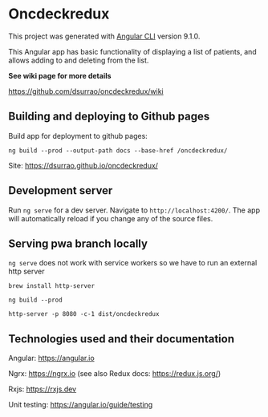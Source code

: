 # Oncdeckredux

This project was generated with [Angular CLI](https://github.com/angular/angular-cli) version 9.1.0.

This Angular app has basic functionality of displaying a list of patients, and allows adding to and deleting from the list.

**See wiki page for more details**

https://github.com/dsurrao/oncdeckredux/wiki


## Building and deploying to Github pages
Build app for deployment to github pages:
```
ng build --prod --output-path docs --base-href /oncdeckredux/
```

Site: https://dsurrao.github.io/oncdeckredux/


## Development server

Run `ng serve` for a dev server. Navigate to `http://localhost:4200/`. The app will automatically reload if you change any of the source files.

## Serving pwa branch locally
`ng serve` does not work with service workers so we have to run an external http server

`brew install http-server`

`ng build --prod`

`http-server -p 8080 -c-1 dist/oncdeckredux`

## Technologies used and their documentation
Angular: https://angular.io

Ngrx: https://ngrx.io (see also Redux docs: https://redux.js.org/)

Rxjs: https://rxjs.dev

Unit testing: https://angular.io/guide/testing
